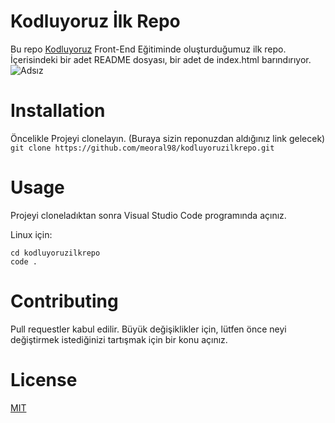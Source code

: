 # Kodluyoruz İlk Repo
Bu repo [Kodluyoruz](https://kodluyoruz.org/) Front-End Eğitiminde oluşturduğumuz ilk repo. İçerisindeki bir adet README dosyası, bir adet de index.html barındırıyor.
![Adsız](https://user-images.githubusercontent.com/99645271/193569758-d6fe742f-b8cd-4780-b7fa-1446d1bbcb39.png)

# Installation
Öncelikle Projeyi clonelayın. (Buraya sizin reponuzdan aldığınız link gelecek)
`git clone https://github.com/meoral98/kodluyoruzilkrepo.git`

# Usage
Projeyi cloneladıktan sonra Visual Studio Code programında açınız.

Linux için:
```linux
cd kodluyoruzilkrepo
code .
```

# Contributing
Pull requestler kabul edilir. Büyük değişiklikler için, lütfen önce neyi değiştirmek istediğinizi tartışmak için bir konu açınız.

# License

[MIT](https://choosealicense.com/licenses/mit/)
